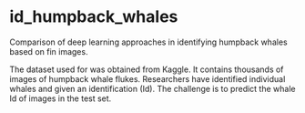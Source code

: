 # id_humpback_whales
Comparison of deep learning approaches in identifying humpback whales based on fin images.

The dataset used for was obtained from Kaggle. It contains thousands of images of humpback whale flukes. Researchers have identified individual whales and given an identification (Id). The challenge is to predict the whale Id of images in the test set.  

